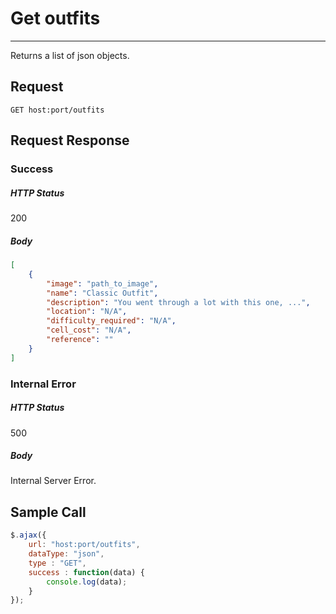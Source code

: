 # Get outfits
---

Returns a list of json objects.

## Request

`GET host:port/outfits`

## Request Response

### Success

##### HTTP Status

200

##### Body

```json
[
    {
        "image": "path_to_image",
        "name": "Classic Outfit",
        "description": "You went through a lot with this one, ...",
        "location": "N/A",
        "difficulty_required": "N/A",
        "cell_cost": "N/A",
        "reference": ""
    }
]
```

### Internal Error

##### HTTP Status

500

##### Body

Internal Server Error.

## Sample Call

```javascript
$.ajax({
    url: "host:port/outfits",
    dataType: "json",
    type : "GET",
    success : function(data) {
        console.log(data);
    }
});
```
